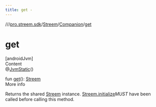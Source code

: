 ```yaml
---
title: get -
---
```

//[<root>](../../../../index.md)/[pro.streem.sdk](../../index.md)/[Streem](../index.md)/[Companion](index.md)/[get](get.md)



# get  
[androidJvm]  
Content  
@[JvmStatic](https://kotlinlang.org/api/latest/jvm/stdlib/kotlin.jvm/-jvm-static/index.html)()  
  
fun [get](get.md)(): [Streem](../index.md)  
More info  


Returns the shared [Streem](../index.md) instance. [Streem.initialize](initialize.md)*MUST* have been called before calling this method.

  



